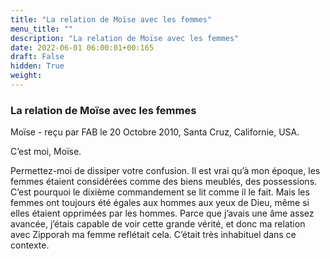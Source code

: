 ```yaml
---
title: "La relation de Moïse avec les femmes"
menu_title: ""
description: "La relation de Moïse avec les femmes"
date: 2022-06-01 06:00:01+00:165
draft: False
hidden: True
weight:
---
```

### La relation de Moïse avec les femmes

Moïse - reçu par FAB le 20 Octobre 2010, Santa Cruz, Californie, USA.

C’est moi, Moïse.

Permettez-moi de dissiper votre confusion. Il est vrai qu’à mon époque, les femmes étaient considérées comme des biens meublés, des possessions. C’est pourquoi le dixième commandement se lit comme il le fait. Mais les femmes ont toujours été égales aux hommes aux yeux de Dieu, même si elles étaient opprimées par les hommes. Parce que j’avais une âme assez avancée, j’étais capable de voir cette grande vérité, et donc ma relation avec Zipporah ma femme reflétait cela. C’était très inhabituel dans ce contexte.
